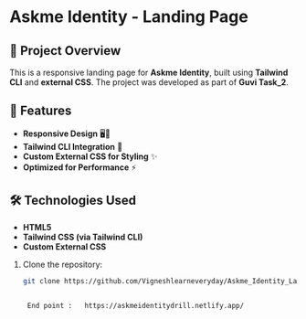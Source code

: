 # Askme Identity - Landing Page  

## 🚀 Project Overview  
This is a responsive landing page for **Askme Identity**, built using **Tailwind CLI** and **external CSS**. The project was developed as part of **Guvi Task_2**.  

## 📌 Features  
- **Responsive Design** 🖥️📱  
- **Tailwind CLI Integration** 🎨  
- **Custom External CSS for Styling** ✨  
- **Optimized for Performance** ⚡  

## 🛠️ Technologies Used  
- **HTML5**  
- **Tailwind CSS (via Tailwind CLI)**  
- **Custom External CSS**  



1. Clone the repository:  
   ```bash
   git clone https://github.com/Vigneshlearneveryday/Askme_Identity_LandingPage.git


    End point :   https://askmeidentitydrill.netlify.app/
